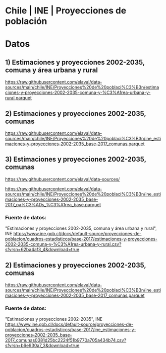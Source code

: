 # Chile | INE | Proyecciones de población

# Datos
## 1) Estimaciones y proyecciones 2002-2035, comuna y área urbana y rural
https://raw.githubusercontent.com/elaval/data-sources/main/chile/INE/Proyecciones%20de%20poblaci%C3%B3n/estimaciones-y-proyecciones-2002-2035-comuna-y-%C3%A1rea-urbana-y-rural.parquet

## 2) Estimaciones y proyecciones 2002-2035, comunas
https://raw.githubusercontent.com/elaval/data-sources/main/chile/INE/Proyecciones%20de%20poblaci%C3%B3n/ine_estimaciones-y-proyecciones-2002-2035_base-2017_comunas.parquet

## 3) Estimaciones y proyecciones 2002-2035, comunas
https://raw.githubusercontent.com/elaval/data-sources/


https://raw.githubusercontent.com/elaval/data-sources/main/chile/INE/Proyecciones%20de%20poblaci%C3%B3n/ine_estimaciones-y-proyecciones-2002-2035_base-2017_pa%C3%ADs_%C3%A1rea_base.parquet

### Fuente de datos:
"Estimaciones y proyecciones 2002-2035, comuna y área urbana y rural", INE
https://www.ine.gob.cl/docs/default-source/proyecciones-de-poblacion/cuadros-estadisticos/base-2017/estimaciones-y-proyecciones-2002-2035-comuna-y-%C3%A1rea-urbana-y-rural.csv?sfvrsn=62ba4af3_4&download=true


## 2) Estimaciones y proyecciones 2002-2035, comunas
https://raw.githubusercontent.com/elaval/data-sources/main/chile/INE/Proyecciones%20de%20poblaci%C3%B3n/ine_estimaciones-y-proyecciones-2002-2035_base-2017_comunas.parquet

### Fuente de datos:
"Estimaciones y proyecciones 2002-2035", INE
https://www.ine.gob.cl/docs/default-source/proyecciones-de-poblacion/cuadros-estadisticos/base-2017/ine_estimaciones-y-proyecciones-2002-2035_base-2017_comunas0381d25bc2224f51b9770a705a434b74.csv?sfvrsn=b6e930a7_3&download=true

